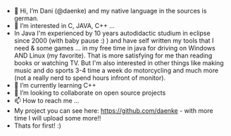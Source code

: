 - 👋 Hi, I’m Dani (@daenke) and my native language in the sources is german.
- 👀 I’m interested in C, JAVA, C++ ...
- In Java I'm experienced by 10 years autodidactic studium in eclipse since 2000 (with baby pause :) ) and have self written my tools that I need & some games ... in my free time in java for driving on Windows AND Linux (my favorite).
   That is more satisfying for me than reading books or watching TV.
   But I'm also interested in other things like making music and do sports 3-4 time a week do motorcycling and much more (not a really nerd to spend hours infront of monitor). 
- 🌱 I’m currently learning C++
- 💞️ I’m looking to collaborate on open source projects
- 📫 How to reach me ...
- My project you can see here: https://github.com/daenke - with more time I will upload some more!!
- Thats for first! :)

<!---
daenke/daenke is a ✨ special ✨ repository because its `README.md` (this file) appears on your GitHub profile.
You can click the Preview link to take a look at your changes.
--->
